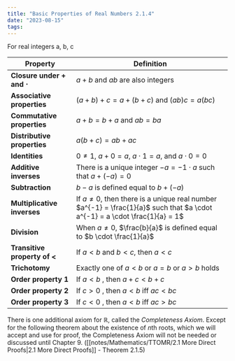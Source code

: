 ```yaml
---
title: "Basic Properties of Real Numbers 2.1.4"
date: "2023-08-15"
tags:
---
```


For real integers a, b, c

| Property | Definition |
| --- | --- |
| **Closure under + and $\cdot$** | $a + b$ and $ab$ are also integers |
| **Associative properties** | $(a + b) + c = a + (b+c)$ and $(ab)c = a(bc)$ |
| **Commutative properties** | $a + b = b + a$ and $ab = ba$ |
| **Distributive properties** | $a(b+c)=ab+ac$ |
| **Identities** | $0 \ne 1$, $a+0=a$, $a \cdot 1 = a$, and $a \cdot 0 = 0$ |
| **Additive inverses** | There is a unique integer $-a=-1 \cdot a$ such that $a + (-a) =0$ |
| **Subtraction** | $b-a$ is defined equal to $b + (-a)$ |
| **Multiplicative inverses** | If $a \ne 0$, then there is a unique real number $a^{-1} = \frac{1}{a}$ such that $a \cdot a^{-1} = a \cdot \frac{1}{a} = 1$ |
| **Division** | When $a \ne 0$, $\frac{b}{a}$ is defined equal to $b \cdot \frac{1}{a}$
| **Transitive property of <** | If $a < b$ and $b < c$, then $a < c$ |
| **Trichotomy** | Exactly one of $a < b$ or $a = b$ or $a > b$ holds |
| **Order property 1** | If $a < b$ , then $a + c < b + c$ |
| **Order property 2** | If $c > 0$ , then $a < b$ iff $ac < bc$ |
| **Order property 3** | If $c < 0$ , then $a < b$ iff $ac > bc$ |

There is one additional axiom for $\mathbb{R}$, called the *Completeness Axiom*. Except for the following theorem about the existence of $n$th roots, which we will accept and use for proof, the Completeness Axiom will not be needed or discussed until Chapter 9. ([[notes/Mathematics/TTOMR/2.1 More Direct Proofs|2.1 More Direct Proofs]] - Theorem 2.1.5)